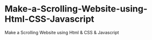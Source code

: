 # Make-a-Scrolling-Website-using-Html-CSS-Javascript
Make a Scrolling Website using Html &amp; CSS &amp; Javascript

